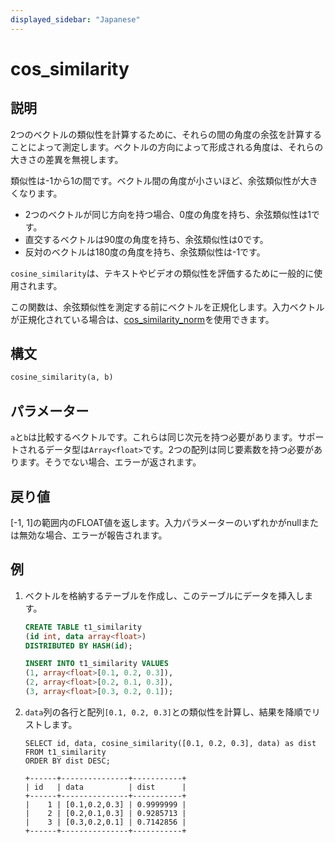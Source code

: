 ```yaml
---
displayed_sidebar: "Japanese"
---
```


# cos_similarity

## 説明

2つのベクトルの類似性を計算するために、それらの間の角度の余弦を計算することによって測定します。ベクトルの方向によって形成される角度は、それらの大きさの差異を無視します。

類似性は-1から1の間です。ベクトル間の角度が小さいほど、余弦類似性が大きくなります。

- 2つのベクトルが同じ方向を持つ場合、0度の角度を持ち、余弦類似性は1です。
- 直交するベクトルは90度の角度を持ち、余弦類似性は0です。
- 反対のベクトルは180度の角度を持ち、余弦類似性は-1です。

`cosine_similarity`は、テキストやビデオの類似性を評価するために一般的に使用されます。

この関数は、余弦類似性を測定する前にベクトルを正規化します。入力ベクトルが正規化されている場合は、[cos_similarity_norm](./cos_similarity_norm.md)を使用できます。

## 構文

```Haskell
cosine_similarity(a, b)
```

## パラメーター

`a`と`b`は比較するベクトルです。これらは同じ次元を持つ必要があります。サポートされるデータ型は`Array<float>`です。2つの配列は同じ要素数を持つ必要があります。そうでない場合、エラーが返されます。

## 戻り値

[-1, 1]の範囲内のFLOAT値を返します。入力パラメーターのいずれかがnullまたは無効な場合、エラーが報告されます。

## 例

1. ベクトルを格納するテーブルを作成し、このテーブルにデータを挿入します。

    ```SQL
    CREATE TABLE t1_similarity 
    (id int, data array<float>)
    DISTRIBUTED BY HASH(id);

    INSERT INTO t1_similarity VALUES
    (1, array<float>[0.1, 0.2, 0.3]), 
    (2, array<float>[0.2, 0.1, 0.3]), 
    (3, array<float>[0.3, 0.2, 0.1]);
    ```

2. `data`列の各行と配列`[0.1, 0.2, 0.3]`との類似性を計算し、結果を降順でリストします。

    ```Plain
    SELECT id, data, cosine_similarity([0.1, 0.2, 0.3], data) as dist
    FROM t1_similarity 
    ORDER BY dist DESC;

    +------+---------------+-----------+
    | id   | data          | dist      |
    +------+---------------+-----------+
    |    1 | [0.1,0.2,0.3] | 0.9999999 |
    |    2 | [0.2,0.1,0.3] | 0.9285713 |
    |    3 | [0.3,0.2,0.1] | 0.7142856 |
    +------+---------------+-----------+
    ```
